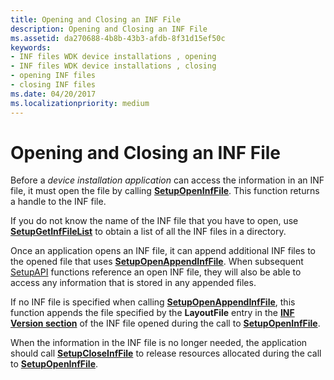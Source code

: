 ```yaml
---
title: Opening and Closing an INF File
description: Opening and Closing an INF File
ms.assetid: da270688-4b8b-43b3-afdb-8f31d15ef50c
keywords:
- INF files WDK device installations , opening
- INF files WDK device installations , closing
- opening INF files
- closing INF files
ms.date: 04/20/2017
ms.localizationpriority: medium
---
```


# Opening and Closing an INF File





Before a *device installation application* can access the information in an INF file, it must open the file by calling [**SetupOpenInfFile**](/windows/win32/api/setupapi/nf-setupapi-setupopeninffilea). This function returns a handle to the INF file.

If you do not know the name of the INF file that you have to open, use [**SetupGetInfFileList**](/windows/win32/api/setupapi/nf-setupapi-setupgetinffilelista) to obtain a list of all the INF files in a directory.

Once an application opens an INF file, it can append additional INF files to the opened file that uses [**SetupOpenAppendInfFile**](/windows/win32/api/setupapi/nf-setupapi-setupopenappendinffilea). When subsequent [SetupAPI](setupapi.md) functions reference an open INF file, they will also be able to access any information that is stored in any appended files.

If no INF file is specified when calling [**SetupOpenAppendInfFile**](/windows/win32/api/setupapi/nf-setupapi-setupopenappendinffilea), this function appends the file specified by the **LayoutFile** entry in the [**INF Version section**](inf-version-section.md) of the INF file opened during the call to [**SetupOpenInfFile**](/windows/win32/api/setupapi/nf-setupapi-setupopeninffilea).

When the information in the INF file is no longer needed, the application should call [**SetupCloseInfFile**](/windows/win32/api/setupapi/nf-setupapi-setupcloseinffile) to release resources allocated during the call to [**SetupOpenInfFile**](/windows/win32/api/setupapi/nf-setupapi-setupopeninffilea).

 

